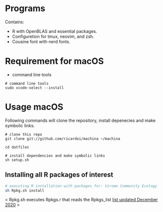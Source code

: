 # Programs

Contains:
- R with OpenBLAS and essential packages.
- Configuretion for tmux, neovim, and zsh.
- Cousine font with nerd fonts.

# Requirement for macOS
- command line tools

```shell
# command line tools
sudo xcode-select --install
```

# Usage macOS 

Following commands will clone the repository, install depenecies and make symbolic links.

```shell
# clone this repo
git clone git://github.com/ricardoi/machina ~/machina

cd dotfiles

# install dependencies and make symbolic links
sh setup.sh
```


## Installing all R packages of interest
```bash
# executing R installation with packages for: Virome Community Ecology and Evolution
sh Rpkg.sh install
```
< Rpkg.sh executes Rpkgs.r that reads the Rpkgs_list [list updated December 2020](https://github.com/ricardoi/machina/blob/master/Rpkgs_list) >
